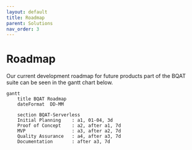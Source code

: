 ```yaml
---
layout: default
title: Roadmap
parent: Solutions
nav_order: 3
---
```


# Roadmap

Our current development roadmap for future products part of the BQAT suite can be seen in the gantt chart below.

``` mermaid
gantt
    title BQAT Roadmap
    dateFormat  DD-MM

    section BQAT-Serverless
    Initial Planning    : a1, 01-04, 3d
    Proof of Concept    : a2, after a1, 7d
    MVP                 : a3, after a2, 7d
    Quality Assurance   : a4, after a3, 7d
    Documentation       : after a3, 7d
```